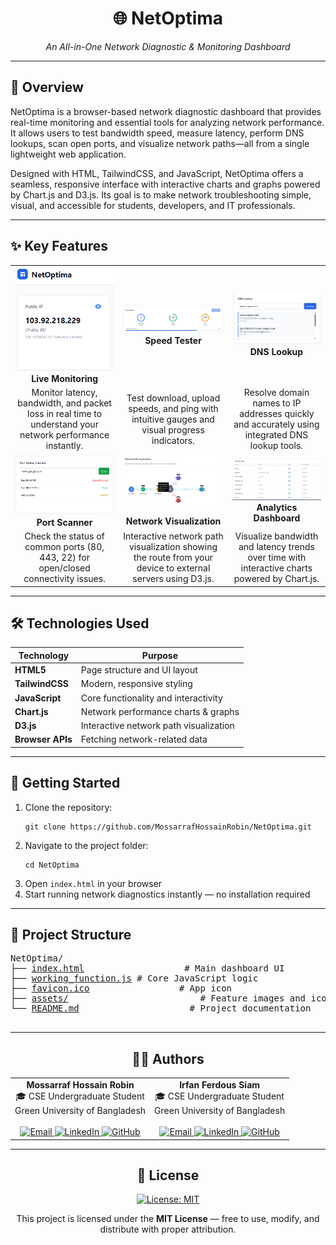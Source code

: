 <div align="center">
  <h1>🌐 NetOptima</h1>
  <p><em>An All-in-One Network Diagnostic & Monitoring Dashboard</em></p>
</div>

---

<div>
  <h2>📌 Overview</h2>
  <p>
    NetOptima is a browser-based network diagnostic dashboard that provides real-time monitoring and essential tools 
    for analyzing network performance. It allows users to test bandwidth speed, measure latency, perform DNS lookups, 
    scan open ports, and visualize network paths—all from a single lightweight web application.
  </p>
  <p>
    Designed with HTML, TailwindCSS, and JavaScript, NetOptima offers a seamless, responsive interface with interactive 
    charts and graphs powered by Chart.js and D3.js. Its goal is to make network troubleshooting simple, visual, and accessible 
    for students, developers, and IT professionals.
  </p>
</div>

---

<div>
  <h2>✨ Key Features</h2>
</div>

<table>
  <tbody>
    <tr>
      <td align="center">
        <img src="assets/live-monitoring.png" alt="Live Monitoring" width="200"/><br/>
        <strong>Live Monitoring</strong>
      </td>
      <td align="center">
        <img src="assets/speed-test.png" alt="Speed Tester" width="200"/><br/>
        <strong>Speed Tester</strong>
      </td>
      <td align="center">
        <img src="assets/dns-lookup.png" alt="DNS Lookup" width="200"/><br/>
        <strong>DNS Lookup</strong>
      </td>
    </tr>
    <tr>
      <td align="center">
        Monitor latency, bandwidth, and packet loss in real time to understand your network performance instantly.
      </td>
      <td align="center">
        Test download, upload speeds, and ping with intuitive gauges and visual progress indicators.
      </td>
      <td align="center">
        Resolve domain names to IP addresses quickly and accurately using integrated DNS lookup tools.
      </td>
    </tr>
    <tr>
      <td align="center">
        <img src="assets/port-scanner.png" alt="Port Scanner" width="200"/><br/>
        <strong>Port Scanner</strong>
      </td>
      <td align="center">
        <img src="assets/network-visualization.png" alt="Network Visualization" width="200"/><br/>
        <strong>Network Visualization</strong>
      </td>
      <td align="center">
        <img src="assets/bandwidth-chart.png" alt="Analytics Dashboard" width="200"/><br/>
        <strong>Analytics Dashboard</strong>
      </td>
    </tr>
    <tr>
      <td align="center">
        Check the status of common ports (80, 443, 22) for open/closed connectivity issues.
      </td>
      <td align="center">
        Interactive network path visualization showing the route from your device to external servers using D3.js.
      </td>
      <td align="center">
        Visualize bandwidth and latency trends over time with interactive charts powered by Chart.js.
      </td>
    </tr>
  </tbody>
</table>

---

<div>
  <h2>🛠️ Technologies Used</h2>
  <table>
    <thead>
      <tr>
        <th>Technology</th>
        <th>Purpose</th>
      </tr>
    </thead>
    <tbody>
      <tr><td><strong>HTML5</strong></td><td>Page structure and UI layout</td></tr>
      <tr><td><strong>TailwindCSS</strong></td><td>Modern, responsive styling</td></tr>
      <tr><td><strong>JavaScript</strong></td><td>Core functionality and interactivity</td></tr>
      <tr><td><strong>Chart.js</strong></td><td>Network performance charts & graphs</td></tr>
      <tr><td><strong>D3.js</strong></td><td>Interactive network path visualization</td></tr>
      <tr><td><strong>Browser APIs</strong></td><td>Fetching network-related data</td></tr>
    </tbody>
  </table>
</div>

---

<div>
  <h2>🚀 Getting Started</h2>
  <ol>
    <li>Clone the repository:
      <pre><code>git clone https://github.com/MossarrafHossainRobin/NetOptima.git</code></pre>
    </li>
    <li>Navigate to the project folder:
      <pre><code>cd NetOptima</code></pre>
    </li>
    <li>Open <code>index.html</code> in your browser</li>
    <li>Start running network diagnostics instantly — no installation required</li>
  </ol>
</div>

---

<div>
  <h2>📁 Project Structure</h2>
  <pre style="font-family: monospace;">
NetOptima/
├── <a href="index.html">index.html</a>                   # Main dashboard UI
├── <a href="working_function.js">working_function.js</a> # Core JavaScript logic
├── <a href="favicon.ico">favicon.ico</a>                 # App icon
├── <a href="assets/">assets/</a>                         # Feature images and icons
└── <a href="README.md">README.md</a>                     # Project documentation
  </pre>
</div>

---

<div align="center">
  <h2>👨‍💻 Authors</h2>
  <table>
    <tr>
      <td align="center" valign="top">
        <strong>Mossarraf Hossain Robin</strong><br/>
        🎓 CSE Undergraduate Student<br/>
        Green University of Bangladesh<br/><br/>
        <a href="mailto:mossarrafhossainrobin@gmail.com" target="_blank">
          <img src="https://img.shields.io/badge/Email-D14836?style=flat-square&logo=gmail&logoColor=white" alt="Email"/>
        </a>
        <a href="https://linkedin.com/in/mossarrafhossainrobin" target="_blank">
          <img src="https://img.shields.io/badge/LinkedIn-0A66C2?style=flat-square&logo=linkedin&logoColor=white" alt="LinkedIn"/>
        </a>
        <a href="https://github.com/MossarrafHossainRobin" target="_blank">
          <img src="https://img.shields.io/badge/GitHub-181717?style=flat-square&logo=github&logoColor=white" alt="GitHub"/>
        </a>
      </td>
      <td align="center" valign="top">
        <strong>Irfan Ferdous Siam</strong><br/>
        🎓 CSE Undergraduate Student<br/>
        Green University of Bangladesh<br/><br/>
        <a href="mailto:siamtalukdar3@gmail.com" target="_blank">
          <img src="https://img.shields.io/badge/Email-D14836?style=flat-square&logo=gmail&logoColor=white" alt="Email"/>
        </a>
        <a href="https://linkedin.com/in/irfan-ferdous-siam" target="_blank">
          <img src="https://img.shields.io/badge/LinkedIn-0A66C2?style=flat-square&logo=linkedin&logoColor=white" alt="LinkedIn"/>
        </a>
        <a href="https://github.com/IrfanTech-X" target="_blank">
          <img src="https://img.shields.io/badge/GitHub-181717?style=flat-square&logo=github&logoColor=white" alt="GitHub"/>
        </a>
      </td>
    </tr>
  </table>
</div>

---

<div align="center">
  <h2>📃 License</h2>
  <p>
    <a href="https://opensource.org/licenses/MIT" target="_blank">
      <img src="https://img.shields.io/badge/License-MIT-blue.svg?style=for-the-badge" alt="License: MIT"/>
    </a>
  </p>
  <p>This project is licensed under the <strong>MIT License</strong> — free to use, modify, and distribute with proper attribution.</p>
</div>

